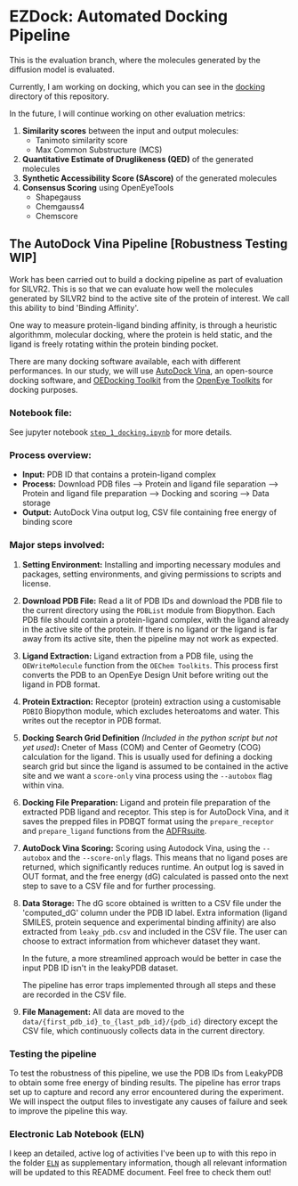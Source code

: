 # EZDock: Automated Docking Pipeline
This is the evaluation branch, where the molecules generated by the diffusion model is evaluated.

Currently, I am working on docking, which you can see in the [docking](https://github.com/meyresearch/SILVR2/tree/evaluation/docking) directory of this repository.

In the future, I will continue working on other evaluation metrics:

1. **Similarity scores** between the input and output molecules:
    - Tanimoto similarity score
    - Max Common Substructure (MCS)
2. **Quantitative Estimate of Druglikeness (QED)** of the generated molecules
3. **Synthetic Accessibility Score (SAscore)** of the generated molecules
4. **Consensus Scoring** using OpenEyeTools
    - Shapegauss
    - Chemgauss4
    - Chemscore

## The AutoDock Vina Pipeline [Robustness Testing WIP]

Work has been carried out to build a docking pipeline as part of evaluation for SILVR2. This is so that we can evaluate how well the molecules generated by SILVR2 bind to the active site of the protein of interest. We call this ability to bind 'Binding Affinity'.

One way to measure protein-ligand binding affinity, is through a heuristic algorithmm, molecular docking, where the protein is held static, and the ligand is freely rotating within the protein binding pocket.

There are many docking software available, each with different performances. In our study, we will use [AutoDock Vina](https://github.com/ccsb-scripps/AutoDock-Vina), an open-source docking software, and [OEDocking Toolkit](https://docs.eyesopen.com/toolkits/python/dockingtk/index.html) from the [OpenEye Toolkits](https://docs.eyesopen.com/toolkits/python/kitsummarypcpp.html) for docking purposes.

### Notebook file:

See jupyter notebook [``step_1_docking.ipynb``](https://github.com/meyresearch/SILVR2/blob/evaluation/docking/step_1_docking.ipynb) for more details.

### Process overview:

- **Input:** PDB ID that contains a protein-ligand complex
- **Process:** Download PDB files --> Protein and ligand file separation --> Protein and ligand file preparation --> Docking and scoring --> Data storage
- **Output:** AutoDock Vina output log, CSV file containing free energy of binding score

### Major steps involved:

1. **Setting Environment:** Installing and importing necessary modules and packages, setting environments, and giving permissions to scripts and license.

2. **Download PDB File:** Read a lit of PDB IDs and download the PDB file to the current directory using the ``PDBList`` module from Biopython. Each PDB file should contain a protein-ligand complex, with the ligand already in the active site of the protein. If there is no ligand or the ligand is far away from its active site, then the pipeline may not work as expected.

3. **Ligand Extraction:** Ligand extraction from a PDB file, using the ``OEWriteMolecule`` function from  the ``OEChem Toolkits``. This process first converts the PDB to an OpenEye Design Unit before writing out the ligand in PDB format.

4. **Protein Extraction:** Receptor (protein) extraction using a customisable ``PDBIO`` Biopython module, which excludes heteroatoms and water. This writes out the receptor in PDB format.

5. **Docking Search Grid Definition** *(Included in the python script but not yet used)***:** Cneter of Mass (COM) and Center of Geometry (COG) calculation for the ligand. This is usually used for defining a docking search grid but since the ligand is assumed to be contained in the active site and we want a ``score-only`` vina process using the ``--autobox`` flag within vina.

6. **Docking File Preparation:** Ligand and protein file preparation of the extracted PDB ligand and receptor. This step is for AutoDock Vina, and it saves the prepped files in PDBQT format using the ``prepare_receptor`` and ``prepare_ligand`` functions from the [ADFRsuite](https://ccsb.scripps.edu/adfr/documentation/).

7. **AutoDock Vina Scoring:** Scoring using Autodock Vina, using the ``--autobox`` and the ``--score-only`` flags. This means that no ligand poses are returned, which significantly reduces runtime. An output log is saved in OUT format, and the free energy (dG) calculated is passed onto the next step to save to a CSV file and for further processing.

8. **Data Storage:** The dG score obtained is written to a CSV file under the 'computed_dG' column under the PDB ID label. Extra information (ligand SMILES, protein sequence and experimental binding affinity) are also extracted from ``leaky_pdb.csv`` and included in the CSV file. The user can choose to extract information from whichever dataset they want.

    In the future, a more streamlined approach would be better in case the input PDB ID isn't in the leakyPDB dataset.

    The pipeline has error traps implemented through all steps and these are recorded in the CSV file.

9. **File Management:** All data are moved to the ``data/{first_pdb_id}_to_{last_pdb_id}/{pdb_id}`` directory except the CSV file, which continuously collects data in the current directory.

### Testing the pipeline

To test the robustness of this pipeline, we use the PDB IDs from LeakyPDB to obtain some free energy of binding results. The pipeline has error traps set up to capture and record any error encountered during the experiment. We will inspect the output files to investigate any causes of failure and seek to improve the pipeline this way.

### Electronic Lab Notebook (ELN)

I keep an detailed, active log of activities I've been up to with this repo in the folder [``ELN``](https://github.com/meyresearch/SILVR2/tree/evaluation/ELN) as supplementary information, though all relevant information will be updated to this README document. Feel free to check them out!

